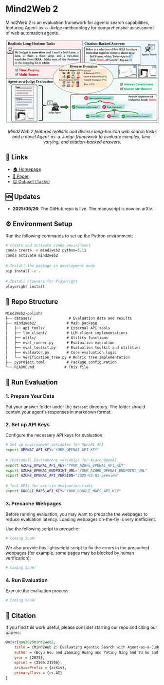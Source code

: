 # Mind2Web 2

Mind2Web 2 is an evaluation framework for agentic search capabilities, featuring Agent-as-a-Judge methodology for comprehensive assessment of web automation agents.

<div align="center">
  <img src="./assets/mind2web2_overview.jpg" alt="Mind2Web 2 Overview" width="800"/>
  <p><em>Mind2Web 2 features realistic and diverse long-horizon web search tasks and a novel Agent-as-a-Judge framework to evaluate complex, time-varying, and citation-backed answers.</em></p>
</div>

## 🔗 Links

- [🏠 Homepage](https://osu-nlp-group.github.io/Mind2Web-2)
- [📖 Paper](https://arxiv.org/abs/2506.21506)
- [😊 Dataset (Tasks)](https://huggingface.co/datasets/osunlp/Mind2Web-2)

## 🆕 Updates

- **2025/06/26**: The GitHub repo is live. The manuscript is now on arXiv.

## ⚙️ Environment Setup

Run the following commands to set up the Python environment:

```bash
# Create and activate conda environment
conda create -n mind2web2 python=3.11
conda activate mind2web2

# Install the package in development mode
pip install -e .

# Install browsers for Playwright
playwright install
```

## 📁 Repo Structure

```
Mind2Web2-polish/
├── dataset/                 # Evaluation data and results
├── mind2web2/              # Main package
│   ├── api_tools/          # External API tools
│   ├── llm_client/         # LLM client implementations
│   ├── utils/              # Utility functions
│   ├── eval_runner.py      # Evaluation execution
│   ├── eval_toolkit.py     # Evaluation toolkit and utilities
│   ├── evaluator.py        # Core evaluation logic
│   └── verification_tree.py # Rubric tree implementation
├── pyproject.toml          # Package configuration
└── README.md              # This file
```

## 🚀 Run Evaluation

### 1. Prepare Your Data

Put your answer folder under the `dataset` directory. The folder should contain your agent's responses in markdown format.

### 2. Set up API Keys

Configure the necessary API keys for evaluation:

```bash
# Set up environment variables for OpenAI API
export OPENAI_API_KEY="YOUR_OPENAI_API_KEY"

# (Optional) Environment variables for Azure OpenAI
export AZURE_OPENAI_API_KEY="YOUR_AZURE_OPENAI_API_KEY"
export AZURE_OPENAI_ENDPOINT_URL="YOUR_AZURE_OPENAI_ENDPOINT_URL"
export AZURE_OPENAI_API_VERSION="2025-03-01-preview"

# Tool APIs for certain evaluation tasks
export GOOGLE_MAPS_API_KEY="YOUR_GOOGLE_MAPS_API_KEY"
```

### 3. Precache Webpages

Before running evaluation, you may want to precache the webpages to reduce evaluation latency. Loading webpages on-the-fly is very inefficient. 

Use the following script to precache:

```bash
# Coming Soon!
```

We also provide this lightweight script to fix the errors in the precached webpages (for example, some pages may be blocked by human verification):

```bash
# Coming Soon!
```

### 4. Run Evaluation

Execute the evaluation process:

```bash
# Coming Soon!
```


## 📝 Citation

If you find this work useful, please consider starring our repo and citing our papers:

```bibtex
@misc{gou2025mind2web2,
    title = {Mind2Web 2: Evaluating Agentic Search with Agent-as-a-Judge}, 
    author = {Boyu Gou and Zanming Huang and Yuting Ning and Yu Gu and Michael Lin and Weijian Qi and Andrei Kopanev and Botao Yu and Bernal Jiménez Gutiérrez and Yiheng Shu and Chan Hee Song and Jiaman Wu and Shijie Chen and Hanane Nour Moussa and Tianshu Zhang and Jian Xie and Yifei Li and Tianci Xue and Zeyi Liao and Kai Zhang and Boyuan Zheng and Zhaowei Cai and Viktor Rozgic and Morteza Ziyadi and Huan Sun and Yu Su},
    year = {2025},
    eprint = {2506.21506},
    archivePrefix = {arXiv},
    primaryClass = {cs.AI}
}
```
